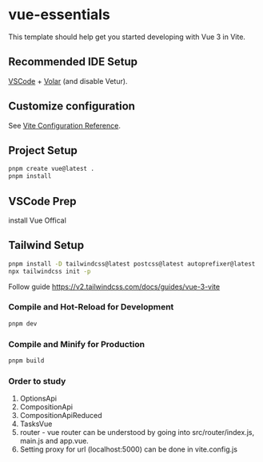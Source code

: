 # vue-essentials

This template should help get you started developing with Vue 3 in Vite.

## Recommended IDE Setup

[VSCode](https://code.visualstudio.com/) + [Volar](https://marketplace.visualstudio.com/items?itemName=Vue.volar) (and disable Vetur).

## Customize configuration

See [Vite Configuration Reference](https://vite.dev/config/).

## Project Setup

```sh
pnpm create vue@latest .
pnpm install
```

## VSCode Prep

install Vue Offical

## Tailwind Setup

```sh
pnpm install -D tailwindcss@latest postcss@latest autoprefixer@latest
npx tailwindcss init -p
```

Follow guide <https://v2.tailwindcss.com/docs/guides/vue-3-vite>

### Compile and Hot-Reload for Development

```sh
pnpm dev
```

### Compile and Minify for Production

```sh
pnpm build
```

### Order to study

1. OptionsApi
2. CompositionApi
3. CompositionApiReduced
4. TasksVue
5. router - vue router can be understood by going into src/router/index.js, main.js and app.vue.
6. Setting proxy for url (localhost:5000) can be done in vite.config.js
